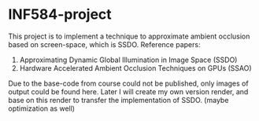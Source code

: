 # INF584-project
This project is to implement a technique to approximate ambient occlusion based on screen-space, which is SSDO.
Reference papers:
1) Approximating Dynamic Global Illumination in Image Space (SSDO)
2) Hardware Accelerated Ambient Occlusion Techniques on GPUs (SSAO)

Due to the base-code from course could not be published, only images of output could be found here.
Later I will create my own version render, and base on this render to transfer the implementation of SSDO. (maybe optimization as well)
